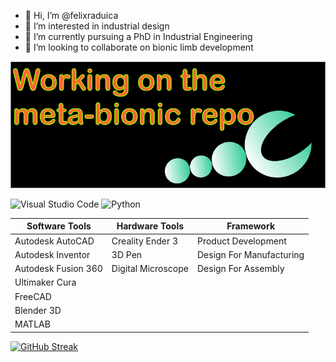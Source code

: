 - 👋 Hi, I’m @felixraduica
- 👀 I’m interested in industrial design
- 🌱 I’m currently pursuing a PhD in Industrial Engineering
- 💞️ I’m looking to collaborate on bionic limb development

![Profile Cover](https://github.com/felixraduica/felixraduica/raw/master/cover-profile.png)

 
 ![Visual Studio Code](https://img.shields.io/badge/Visual%20Studio%20Code-0078d7.svg?style=for-the-badge&logo=visual-studio-code&logoColor=white)
 ![Python](https://img.shields.io/badge/python-3670A0?style=for-the-badge&logo=python&logoColor=ffdd54)
 
| Software Tools        | Hardware Tools     | Framework                |
| --------------------- | ------------------ | -------------------------|
| Autodesk AutoCAD      | Creality Ender 3   | Product Development      |
| Autodesk Inventor     | 3D Pen             | Design For Manufacturing |
| Autodesk Fusion 360   | Digital Microscope | Design For Assembly      |
| Ultimaker Cura        |                    |                          |
| FreeCAD               |                    |                          |
| Blender 3D            |                    |                          |
| MATLAB                |                    |                          |

[![GitHub Streak](https://github-readme-streak-stats.herokuapp.com/?user=felixraduica)](https://git.io/streak-stats)
